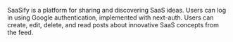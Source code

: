 SaaSify is a platform for sharing and discovering SaaS ideas.
Users can log in using Google authentication, implemented with next-auth.
Users can create, edit, delete, and read posts about innovative SaaS concepts from the feed.


